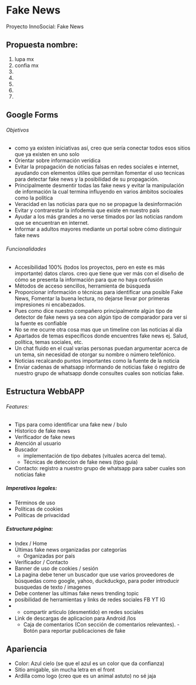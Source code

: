 # Fake News
Proyecto InnoSocial: Fake News
## Propuesta nombre:
1. lupa mx
2. confia mx
3.
4.
5.
6.
7.

## Google Forms
###### Objetivos
- como ya existen iniciativas así, creo que sería conectar todos esos sitios que ya existen en uno solo
- Orientar sobre información verídica
- Evitar la propagación de noticias falsas en redes sociales e internet, ayudando con elementos útiles que permitan fomentar el uso tecnicas para detectar fake news y la posibilidad de su propagación.
- Principalmente desmentir todas las fake news y evitar la manipulación de información la cual termina influyendo en varios ámbitos socioales como la política 
- Veracidad en las noticias para que no se propague la desinformación
- Evitar y contrarestar la infodemia que existe en nuestro país 
- Ayudar a los más grandes a no verse timados por las noticias random que se encuentran en internet.
- Informar a adultos mayores mediante un portal sobre cómo distinguir fake news

###### Funcionalidades
- Accesibilidad 100% (todos los proyectos, pero en este es más importante) datos claros. creo que tiene que ver más con el diseño de cómo se presenta la información para que no haya confusión
- Métodos de acceso sencillos, herramienta de búsqueda 
- Proporcionar información o técnicas para identificar una posible Fake News, Fomentar la buena lectura, no dejarse llevar por primeras impresiones ni encabezados.
- Pues como dice nuestro compañero principalmente algún tipo de detector de fake news ya sea con algún tipo de comparador para ver si la fuente es confiable
- No se me ocurre otra cosa mas que un timeline con las noticias al día
- Apartados de temas específicos donde encuentres fake news ej. Salud, política, temas sociales, etc. 
- Un chat fluido en el cual varias personas puedan argumentar acerca de un tema, sin necesidad de otorgar su nombre o número telefónico.
- Noticias recalcando puntos importantes como la fuente de la noticia
- Enviar cadenas de whatsapp informando de noticias fake ó registro de nuestro grupo de whatsapp donde consultes cuales son noticias fake.

## Estructura WebbAPP
###### Features:
- Tips para como identificar una fake new / bulo
- Historico de fake news
- Verificador de fake news
- Atención al usuario
- Buscador
  - implementación de tipo debates (vituales acerca del tema).
  - Técnicas de deteccion de fake news (tipo guia)
 - Contacto: registro a nuestro grupo de whatsapp para saber cuales son noticias fake
##### Imperativos legales:
- Términos de uso
- Políticas de cookies
- Políticas de privacidad

##### Estructura página:
- Index / Home
- Últimas fake news organizadas por categorías
  - Organizadas por país 
- Verificador / Contacto
- Banner de uso de cookies / sesión
- La pagina debe tener un buscador que use varios proveedores de búsquedas como google, yahoo, duckduckgo, para poder introducir busquedas de texto / imagenes
- Debe contener las ultimas fake news trending topic
- posibilidad de herramientas y links de redes sociales FB YT IG 
- - compartir articulo (desmentido) en redes sociales
- Link de descargas de aplicacion para Android /Ios
  -  Caja de comentarios (Con sección de comentarios relevantes).
  -Botón para reportar publicaciones de fake  
 
 ## Apariencia
 
 - Color: Azul cielo (se que el azul es un color que da confianza)
 - Sitio amigable, sin mucha letra en el front
 - Ardilla como logo (creo que es un animal astuto) no sé jaja


